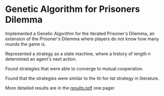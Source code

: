 # Genetic Algorithm for Prisoners Dilemma

Implemented a Genetic Algorithm for the Iterated Prisoner's Dilemma, an extension of the Prisoner's Dilemma where players do not know how many rounds the game is.

Represented a strategy as a state machine, where a history of length _n_ determined an agent's next action.

Found strategies that were able to converge to mutual cooperation.

Found that the strategies were similar to the tit-for-tat strategy in literature.

More detailed results are in the [results.pdf](./results.pdf) one pager.
